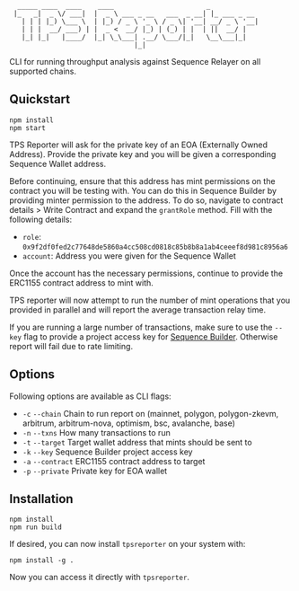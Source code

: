 ```
  _____ ____  ____    ____                       _            
 |_   _|  _ \/ ___|  |  _ \ ___ _ __   ___  _ __| |_ ___ _ __ 
   | | | |_) \___ \  | |_) / _ \ '_ \ / _ \| '__| __/ _ \ '__|
   | | |  __/ ___) | |  _ <  __/ |_) | (_) | |  | ||  __/ |   
   |_| |_|   |____/  |_| \_\___| .__/ \___/|_|   \__\___|_|   
                               |_|                            
```

CLI for running throughput analysis against Sequence Relayer on all supported chains.

## Quickstart

```
npm install
npm start
```

TPS Reporter will ask for the private key of an EOA (Externally Owned Address). Provide the private key and you will be given a corresponding Sequence Wallet address.

Before continuing, ensure that this address has mint permissions on the contract you will be testing with. You can do this in Sequence Builder by providing minter permission to the address. To do so, navigate to contract details > Write Contract and expand the `grantRole` method. Fill with the following details:

- `role`: `0x9f2df0fed2c77648de5860a4cc508cd0818c85b8b8a1ab4ceeef8d981c8956a6`
- `account`: Address you were given for the Sequence Wallet

Once the account has the necessary permissions, continue to provide the ERC1155 contract address to mint with.

TPS reporter will now attempt to run the number of mint operations that you provided in parallel and will report the average transaction relay time.

If you are running a large number of transactions, make sure to use the `--key` flag to provide a project access key for [Sequence Builder](https://sequence.build/). Otherwise report will fail due to rate limiting.

## Options

Following options are available as CLI flags:

- `-c` `--chain` Chain to run report on (mainnet, polygon, polygon-zkevm, arbitrum, arbitrum-nova, optimism, bsc, avalanche, base)
- `-n` `--txns` How many transactions to run
- `-t` `--target` Target wallet address that mints should be sent to
- `-k` `--key` Sequence Builder project access key
- `-a` `--contract` ERC1155 contract address to target
- `-p` `--private` Private key for EOA wallet


## Installation

```
npm install
npm run build
```

If desired, you can now install `tpsreporter` on your system with:

```
npm install -g .
```

Now you can access it directly with `tpsreporter`.
